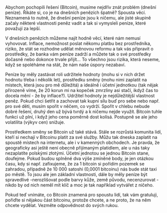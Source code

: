 Abychom pochopili řešení (Bitcoin), musíme nejdřív znát problém (dnešní peníze).
Říkáte si, co je na dnešních penězích špatně? Spousta věcí. Neznamená to nutně, že dnešní peníze jsou k ničemu, ale jisté skupině začaly některé vlastnosti peněz vadit a tak si vymysleli peníze, které považují za lepší.

V dnešních penězích můžeme najít hodně věcí, které nám nemusí vyhovovat. Inflace, nemožnost poslat někomu platbu bez prostředníka, riziko, že stát se rozhodne udělat měnovou reformu a tak vás připravit o prostředky, že banka vám peníze zadrží a můžete tak o své prostředky dočasně nebo dokonce trvale přijít… To všechno jsou rizika, která neseme, když se spoléháme na stát, že nám naše úspory nezabaví.

Peníze by měly zastávat roli udržitele hodnoty (mohu si v nich držet hodnotu třeba i několik let), prostředku směny (mohu nimi zaplatit na místech, která jsou pro mě důležitá) a ideálně i účetní jednotkou (tak nějak přirozeně víme, že 20 korun mi na kopeček zmrzliny asi stačí, ikdyž čas to docela mění - že by inflace?).
Udržitel hodnoty je nejdůležitější vlastnost peněz. Pokud chci šetřit a zachovat tak kupní sílu buď pro sebe nebo např. pro své děti, musím spořit v něčem, co vydrží. Spořit v chlebu nebude dobré řešení, druhý den už bývá tvrdý a k ničemu nejde využít. Bitcoin tuhle funkci už plní, i když jeho cena poměrně dost kolísá. Postupně se ale jeho volatilita (výkyv cen) snižuje.

Prostředkem směny se Bitcoin už také stává. Stále se rozrůstá komunita lidí, kteří si nechají v Bitcoinu platit za své služby. Můžu tak dneska zaplatit na spoustě místech na internetu, ale i v kamenných obchodech. Je pravda, že geograficky asi ještě není obecně přijímaným platidlem, ale u nás taky nezaplatíte polskými złotými.
Účetní jednotou se jednou Bitcoin stane, doufejme. Pokud budou splněné dva výše zmíněné body, je jen otázkou času, kdy si např. zafixujeme, že za 1 bitcoin si pořídím pozemek se zahradou, případně že 10 000 satoshi (0,0001 bitcoinu) nás bude stát taxi po městě.
To jsou ale jen základní vlastnosti, dále by měly peníze být spravedlivé -nerozlišovat podle barvy kůže, země původu, necenzurovat - nikdo by od nich neměl mít klíč a moc je tak například vytvářet z ničeho.

Pokud teď vnímáte, co Bitcoin znamená pro spoustu lidí, tak vám gratuluji, pořiďte si nějakou část bitcoinu, protože chcete, a ne proto, že na něm chcete vydělat. Vezměte odpovědnost do svých rukou.
